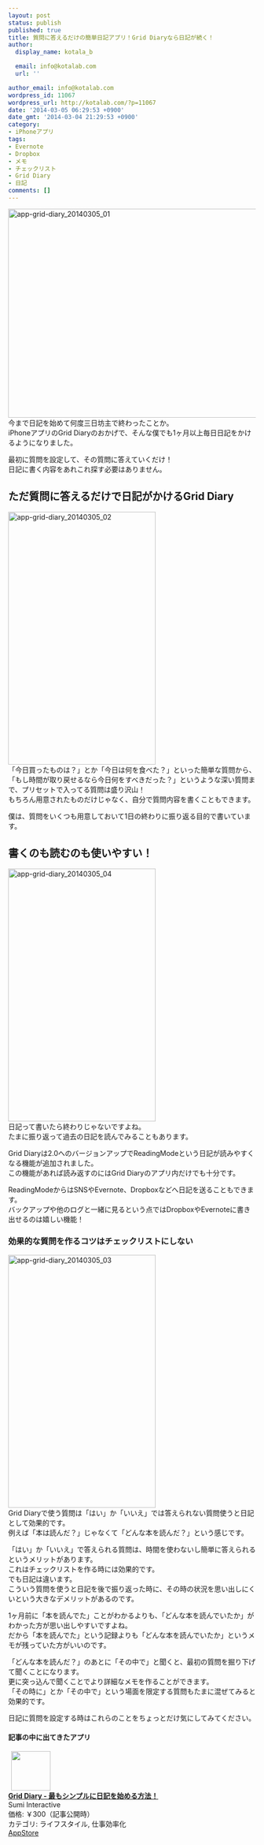 ```yaml
---
layout: post
status: publish
published: true
title: 質問に答えるだけの簡単日記アプリ！Grid Diaryなら日記が続く！
author:
  display_name: kotala_b

  email: info@kotalab.com
  url: ''

author_email: info@kotalab.com
wordpress_id: 11067
wordpress_url: http://kotalab.com/?p=11067
date: '2014-03-05 06:29:53 +0900'
date_gmt: '2014-03-04 21:29:53 +0900'
category:
- iPhoneアプリ
tags:
- Evernote
- Dropbox
- メモ
- チェックリスト
- Grid Diary
- 日記
comments: []
---
```

<p><img src="http://kotalab.com/wp-content/uploads/app-grid-diary_20140305_01-546x424.jpg" alt="app-grid-diary_20140305_01" width="546" height="424" class="alignnone size-large wp-image-11069" /><br />
今まで日記を始めて何度三日坊主で終わったことか。<br />
iPhoneアプリのGrid Diaryのおかげで、そんな僕でも1ヶ月以上毎日日記をかけるようになりました。</p>
<p>最初に質問を設定して、その質問に答えていくだけ！<br />
日記に書く内容をあれこれ探す必要はありません。<br />
<!--more--></p>
<h2>ただ質問に答えるだけで日記がかけるGrid Diary</h2>
<p><img src="http://kotalab.com/wp-content/uploads/app-grid-diary_20140305_02-300x513.jpg" alt="app-grid-diary_20140305_02" width="300" height="513" class="alignnone size-medium wp-image-11070" /><br />
「今日買ったものは？」とか「今日は何を食べた？」といった簡単な質問から、「もし時間が取り戻せるなら今日何をすべきだった？」というような深い質問まで、プリセットで入ってる質問は盛り沢山！<br />
もちろん用意されたものだけじゃなく、自分で質問内容を書くこともできます。</p>
<p>僕は、質問をいくつも用意しておいて1日の終わりに振り返る目的で書いています。</p>
<h2>書くのも読むのも使いやすい！</h2>
<p><img src="http://kotalab.com/wp-content/uploads/app-grid-diary_20140305_04-300x513.jpg" alt="app-grid-diary_20140305_04" width="300" height="513" class="alignnone size-medium wp-image-11072" /><br />
日記って書いたら終わりじゃないですよね。<br />
たまに振り返って過去の日記を読んでみることもあります。</p>
<p>Grid Diaryは2.0へのバージョンアップでReadingModeという日記が読みやすくなる機能が追加されました。<br />
この機能があれば読み返すのにはGrid Diaryのアプリ内だけでも十分です。</p>
<p>ReadingModeからはSNSやEvernote、Dropboxなどへ日記を送ることもできます。<br />
バックアップや他のログと一緒に見るという点ではDropboxやEvernoteに書き出せるのは嬉しい機能！</p>
<h3>効果的な質問を作るコツはチェックリストにしない</h3>
<p><img src="http://kotalab.com/wp-content/uploads/app-grid-diary_20140305_03-300x513.jpg" alt="app-grid-diary_20140305_03" width="300" height="513" class="alignnone size-medium wp-image-11071" /><br />
Grid Diaryで使う質問は「はい」か「いいえ」では答えられない質問使うと日記として効果的です。<br />
例えば「本は読んだ？」じゃなくて「どんな本を読んだ？」という感じです。</p>
<p>「はい」か「いいえ」で答えられる質問は、時間を使わないし簡単に答えられるというメリットがあります。<br />
これはチェックリストを作る時には効果的です。<br />
でも日記は違います。<br />
こういう質問を使うと日記を後で振り返った時に、その時の状況を思い出しにくいという大きなデメリットがあるのです。</p>
<p>1ヶ月前に「本を読んでた」ことがわかるよりも、「どんな本を読んでいたか」がわかった方が思い出しやすいですよね。<br />
だから「本を読んでた」という記録よりも「どんな本を読んでいたか」というメモが残っていた方がいいのです。</p>
<p>「どんな本を読んだ？」のあとに「その中で」と聞くと、最初の質問を掘り下げて聞くことになります。<br />
更に突っ込んで聞くことでより詳細なメモを作ることができます。<br />
「その時に」とか「その中で」という場面を限定する質問もたまに混ぜてみると効果的です。</p>
<p>日記に質問を設定する時はこれらのことをちょっとだけ気にしてみてください。</p>
<h4 class="app">記事の中に出てきたアプリ</h4>
<div class="applink">
<div class="applinkimg"><a href="https://itunes.apple.com/jp/app/grid-diary-zuimoshinpuruni/id597077261?mt=8&uo=4&at=10l4yU" rel="nofollow" target="_blank"><img hspace="6" src="http://a1640.phobos.apple.com/us/r30/Purple6/v4/56/64/6a/56646a5a-30c5-c5c6-bcb3-3ff632bf6265/mzl.wixwnidg.png" width="80" /></a></div>
<div class="applinktext">
<div class="applinktitle"><strong><a href="https://itunes.apple.com/jp/app/grid-diary-zuimoshinpuruni/id597077261?mt=8&uo=4&at=10l4yU" rel="nofollow" target="_blank">Grid Diary - 最もシンプルに日記を始める方法！</a></strong></div>
<div class="applinkinfo">Sumi Interactive</div>
<div class="applinkinfo">価格: ￥300（記事公開時）</div>
<div class="applinkinfo">カテゴリ: ライフスタイル, 仕事効率化</div>
</div>
<div class="clear"></div>
<div class="appstorelink"><a href="https://itunes.apple.com/jp/app/grid-diary-zuimoshinpuruni/id597077261?mt=8&uo=4&at=10l4yU" rel="nofollow" target="_blank">AppStore</a></div>
</div>
